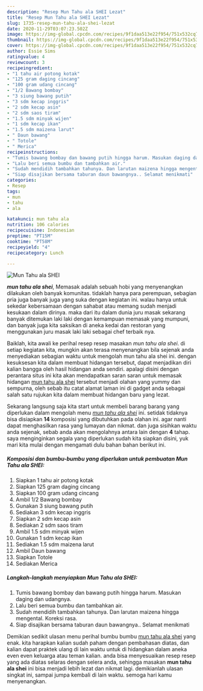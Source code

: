 ```yaml
---
description: "Resep Mun Tahu ala SHEI Lezat"
title: "Resep Mun Tahu ala SHEI Lezat"
slug: 1735-resep-mun-tahu-ala-shei-lezat
date: 2020-11-29T03:07:23.502Z
image: https://img-global.cpcdn.com/recipes/9f1daa513e22f954/751x532cq70/mun-tahu-ala-shei-foto-resep-utama.jpg
thumbnail: https://img-global.cpcdn.com/recipes/9f1daa513e22f954/751x532cq70/mun-tahu-ala-shei-foto-resep-utama.jpg
cover: https://img-global.cpcdn.com/recipes/9f1daa513e22f954/751x532cq70/mun-tahu-ala-shei-foto-resep-utama.jpg
author: Essie Sims
ratingvalue: 4
reviewcount: 3
recipeingredient:
- "1 tahu air potong kotak"
- "125 gram daging cincang"
- "100 gram udang cincang"
- "1/2 Bawang bombay"
- "3 siung bawang putih"
- "3 sdm kecap inggris"
- "2 sdm kecap asin"
- "2 sdm saos tiram"
- "1.5 sdm minyak wijen"
- "1 sdm kecap ikan"
- "1.5 sdm maizena larut"
- " Daun bawang"
- " Totole"
- " Merica"
recipeinstructions:
- "Tumis bawang bombay dan bawang putih hingga harum. Masukan daging dan udangnya."
- "Lalu beri semua bumbu dan tambahkan air."
- "Sudah mendidih tambahkan tahunya. Dan larutan maizena hingga mengental. Koreksi rasa."
- "Siap disajikan bersama taburan daun bawangnya.. Selamat menikmati"
categories:
- Resep
tags:
- mun
- tahu
- ala

katakunci: mun tahu ala 
nutrition: 106 calories
recipecuisine: Indonesian
preptime: "PT15M"
cooktime: "PT58M"
recipeyield: "4"
recipecategory: Lunch

---
```



![Mun Tahu ala SHEI](https://img-global.cpcdn.com/recipes/9f1daa513e22f954/751x532cq70/mun-tahu-ala-shei-foto-resep-utama.jpg)

<b><i>mun tahu ala shei</i></b>, Memasak adalah sebuah hobi yang menyenangkan dilakukan oleh banyak komunitas. tidaklah hanya para perempuan, sebagian pria juga banyak juga yang suka dengan kegiatan ini. walau hanya untuk sekedar kebersamaan dengan sahabat atau memang sudah menjadi kesukaan dalam dirinya. maka dari itu dalam dunia juru masak sekarang banyak ditemukan laki laki dengan kemampuan memasak yang mumpuni, dan banyak juga kita saksikan di aneka kedai dan restoran yang menggunakan juru masak laki laki sebagai chef terbaik nya.



Baiklah, kita awali ke perihal resep resep masakan <i>mun tahu ala shei</i>. di setiap kegiatan kita, mungkin akan terasa menyenangkan bila sejenak anda menyediakan sebagian waktu untuk mengolah mun tahu ala shei ini. dengan kesuksesan kita dalam membuat hidangan tersebut, dapat menjadikan diri kalian bangga oleh hasil hidangan anda sendiri. apalagi disini dengan perantara situs ini kita akan mendapatkan saran saran untuk memasak hidangan <u>mun tahu ala shei</u> tersebut menjadi olahan yang yummy dan sempurna, oleh sebab itu catat alamat laman ini di gadget anda sebagai salah satu rujukan kita dalam membuat hidangan baru yang lezat.


Sekarang langsung saja kita start untuk membeli barang barang yang diperlukan dalam mengolah menu <u><i>mun tahu ala shei</i></u> ini. setidak tidaknya bisa disiapkan <b>14</b> komposisi yang dibutuhkan pada olahan ini. agar nanti dapat menghasilkan rasa yang lumayan dan nikmat. dan juga sisihkan waktu anda sejenak, sebab anda akan mengolahnya antara lain dengan <b>4</b> tahap. saya menginginkan segala yang diperlukan sudah kita siapkan disini, yuk mari kita mulai dengan mengamati dulu bahan bahan berikut ini.

<!--inarticleads1-->

##### Komposisi dan bumbu-bumbu yang diperlukan untuk pembuatan Mun Tahu ala SHEI:

1. Siapkan 1 tahu air potong kotak
1. Siapkan 125 gram daging cincang
1. Siapkan 100 gram udang cincang
1. Ambil 1/2 Bawang bombay
1. Gunakan 3 siung bawang putih
1. Sediakan 3 sdm kecap inggris
1. Siapkan 2 sdm kecap asin
1. Sediakan 2 sdm saos tiram
1. Ambil 1.5 sdm minyak wijen
1. Gunakan 1 sdm kecap ikan
1. Sediakan 1.5 sdm maizena larut
1. Ambil  Daun bawang
1. Siapkan  Totole
1. Sediakan  Merica




<!--inarticleads2-->

##### Langkah-langkah menyiapkan Mun Tahu ala SHEI:

1. Tumis bawang bombay dan bawang putih hingga harum. Masukan daging dan udangnya.
1. Lalu beri semua bumbu dan tambahkan air.
1. Sudah mendidih tambahkan tahunya. Dan larutan maizena hingga mengental. Koreksi rasa.
1. Siap disajikan bersama taburan daun bawangnya.. Selamat menikmati




Demikian sedikit ulasan menu perihal bumbu bumbu <u>mun tahu ala shei</u> yang enak. kita harapkan kalian sudah paham dengan pembahasan diatas, dan kalian dapat praktek ulang di lain waktu untuk di hidangkan dalam aneka even even keluarga atau teman kalian. anda bisa menyesuaikan resep resep yang ada diatas selaras dengan selera anda, sehingga masakan <b>mun tahu ala shei</b> ini bisa menjadi lebih lezat dan nikmat lagi. demikianlah ulasan singkat ini, sampai jumpa kembali di lain waktu. semoga hari kamu menyenangkan.

